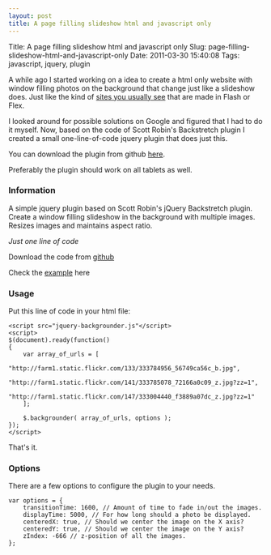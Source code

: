 ```yaml
---
layout: post
title: A page filling slideshow html and javascript only
---
```


Title:          A page filling slideshow html and javascript only
Slug:           page-filling-slideshow-html-and-javascript-only
Date:           2011-03-30 15:40:08
Tags:           javascript, jquery, plugin

A while ago I started working on a idea to create a html only website with window filling photos on the background that change just like a slideshow does. Just like the kind of [sites you usually see][example] that are made in Flash or Flex.

I looked around for possible solutions on Google and figured that I had to do it myself. Now, based on the code of Scott Robin's Backstretch plugin I created a small one-line-of-code jquery plugin that does just this.

You can download the plugin from github [here][github_link_to_plugin].

Preferably the plugin should work on all tablets as well.
<!--more-->
### Information

A simple jquery plugin based on Scott Robin's jQuery Backstretch plugin.
Create a window filling slideshow in the background with multiple images.
Resizes images and maintains aspect ratio.

*Just one line of code*

Download the code from [github][github_link_to_plugin]

Check the [example][example] here

### Usage

Put this line of code in your html file:

	<script src="jquery-backgrounder.js"</script>
	<script>
	$(document).ready(function()
	{
	    var array_of_urls = [
	        "http://farm1.static.flickr.com/133/333784956_56749ca56c_b.jpg",
	        "http://farm1.static.flickr.com/141/333785078_72166a0c09_z.jpg?zz=1",
	        "http://farm1.static.flickr.com/147/333004440_f3889a07dc_z.jpg?zz=1"
	    ];

	    $.backgrounder( array_of_urls, options );
	});
	</script>

That's it.

### Options

There are a few options to configure the plugin to your needs.

	var options = {
	    transitionTime: 1600, // Amount of time to fade in/out the images.
	    displayTime: 5000, // For how long should a photo be displayed.
	    centeredX: true, // Should we center the image on the X axis?
	    centeredY: true, // Should we center the image on the Y axis?
	    zIndex: -666 // z-position of all the images.
	};


[example]: http://activeden.net/item/fullscreen-background-slideshow-v1/full_screen_preview/31303
[github_link_to_plugin]: https://github.com/nrocco/jquery-backgrounder
